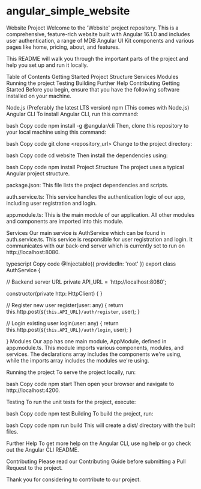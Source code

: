 # angular_simple_website
Website Project
Welcome to the 'Website' project repository. This is a comprehensive, feature-rich website built with Angular 16.1.0 and includes user authentication, a range of MDB Angular UI Kit components and various pages like home, pricing, about, and features.

This README will walk you through the important parts of the project and help you set up and run it locally.

Table of Contents
Getting Started
Project Structure
Services
Modules
Running the project
Testing
Building
Further Help
Contributing
Getting Started
Before you begin, ensure that you have the following software installed on your machine.

Node.js (Preferably the latest LTS version)
npm (This comes with Node.js)
Angular CLI
To install Angular CLI, run this command:

bash
Copy code
npm install -g @angular/cli
Then, clone this repository to your local machine using this command:

bash
Copy code
git clone <repository_url>
Change to the project directory:

bash
Copy code
cd website
Then install the dependencies using:

bash
Copy code
npm install
Project Structure
The project uses a typical Angular project structure.

package.json: This file lists the project dependencies and scripts.

auth.service.ts: This service handles the authentication logic of our app, including user registration and login.

app.module.ts: This is the main module of our application. All other modules and components are imported into this module.

Services
Our main service is AuthService which can be found in auth.service.ts. This service is responsible for user registration and login. It communicates with our back-end server which is currently set to run on http://localhost:8080.

typescript
Copy code
@Injectable({
  providedIn: 'root'
})
export class AuthService {

  // Backend server URL
  private API_URL = 'http://localhost:8080';

  constructor(private http: HttpClient) { }

  // Register new user
  register(user: any) {
    return this.http.post(`${this.API_URL}/auth/register`, user);
  }

  // Login existing user
  login(user: any) {
    return this.http.post(`${this.API_URL}/auth/login`, user);
  }

}
Modules
Our app has one main module, AppModule, defined in app.module.ts. This module imports various components, modules, and services. The declarations array includes the components we're using, while the imports array includes the modules we're using.

Running the project
To serve the project locally, run:

bash
Copy code
npm start
Then open your browser and navigate to http://localhost:4200.

Testing
To run the unit tests for the project, execute:

bash
Copy code
npm test
Building
To build the project, run:

bash
Copy code
npm run build
This will create a dist/ directory with the built files.

Further Help
To get more help on the Angular CLI, use ng help or go check out the Angular CLI README.

Contributing
Please read our Contributing Guide before submitting a Pull Request to the project.

Thank you for considering to contribute to our project.
